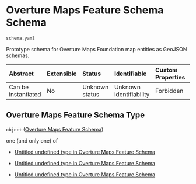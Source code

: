 # Overture Maps Feature Schema Schema

```txt
schema.yaml
```

Prototype schema for Overture Maps Foundation map entities as GeoJSON schemas.

| Abstract            | Extensible | Status         | Identifiable            | Custom Properties | Additional Properties | Access Restrictions | Defined In                                                                                   |
| :------------------ | :--------- | :------------- | :---------------------- | :---------------- | :-------------------- | :------------------ | :------------------------------------------------------------------------------------------- |
| Can be instantiated | No         | Unknown status | Unknown identifiability | Forbidden         | Allowed               | none                | [schema.yaml](../../../../../../../tmp/jsonschema/schema/schema.yaml "open original schema") |

## Overture Maps Feature Schema Type

`object` ([Overture Maps Feature Schema](schema.md))

one (and only one) of

*   [Untitled undefined type in Overture Maps Feature Schema](schema-oneof-0.md "check type definition")

*   [Untitled undefined type in Overture Maps Feature Schema](schema-oneof-1.md "check type definition")

*   [Untitled undefined type in Overture Maps Feature Schema](schema-oneof-2.md "check type definition")
